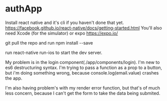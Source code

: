 # authApp
Install react native and it's cli if you haven't done that yet. https://facebook.github.io/react-native/docs/getting-started.html
You'll also need Xcode (for the simulator) or expo https://expo.io/

git pull the repo and run npm install --save 

run react-native run-ios to start the dev server. 

My problem is in the login component(./app/components/login). I'm new to es6 destructuring syntax.  I'm trying to pass a function as a prop to a button, but i'm doing something wrong, because console.log(email.value) crashes the app. 

I'm also having problem's with my render error function, but that's of much less concern, because I can't get the form to take the data being submited. 
